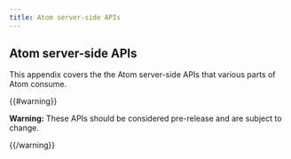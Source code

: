 ```yaml
---
title: Atom server-side APIs
---
```


## Atom server-side APIs

This appendix covers the the Atom server-side APIs that various parts of Atom consume.

{{#warning}}

**Warning:** These APIs should be considered pre-release and are subject to change.

{{/warning}}
